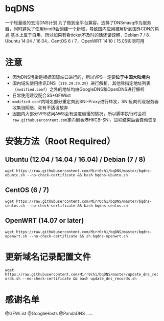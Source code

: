 # bqDNS
 一个轻量级的去污DNS计划
 为了做到全平台兼容，选择了DNSmasq作为服务器，同时避免了使用bind9会创建一个新域，导致国内应用被解析到国外CDN的尴尬
 基本上属于自用，所以如果有看ticket不及时的话还请谅解，Debian 7 / 8，Ubuntu 14.04 / 16.04，CentOS 6 / 7，OpenWRT 14.10 / 15.05实测可用

# 注意
* 因为DNS污染是根据国际端口进行的，所以VPS一定要**位于中国大陆境内**
* 国内域名使用疼讯DNS（`119.29.29.29`）进行解析，其他除指定地址列表（`modified.conf`）之外的地址均由GoogleDNS和OpenDNS进行解析
* 日常使用建议配合SS+GFWlist
* `modified.conf`内域名部分重定向到SNI-Proxy进行转发，SNI反向代理服务器收集自网络，如有不适请放弃
* 因国内大部分VPS访问AWS会有速度偏慢的情况，所以脚本执行时会将`raw.githubusercontent.com`定向到香港HKCB-SNI，进程结束后会自动恢复

# 安装方法（Root Required）
## Ubuntu (12.04 / 14.04 / 16.04) / Debian (7 / 8)
`wget https://raw.githubusercontent.com/Mirr0ch1/bqDNS/master/bqdns-ubuntu.sh --no-check-certificate && bash bqdns-ubuntu.sh`

## CentOS (6 / 7)
`wget https://raw.githubusercontent.com/Mirr0ch1/bqDNS/master/bqdns-centos.sh --no-check-certificate && bash bqdns-centos.sh`

## OpenWRT (14.07 or later)
`wget https://raw.githubusercontent.com/Mirr0ch1/bqDNS/master/bqdns-openwrt.sh --no-check-certificate && sh bqdns-openwrt.sh`

# 更新域名记录配置文件
`wget https://raw.githubusercontent.com/Mirr0ch1/bqDNS/master/update_dns_records.sh --no-check-certificate && bash update_dns_records.sh`

# 感谢名单
@GFWList @GoogleHosts @PandaDNS ……

